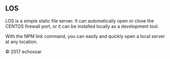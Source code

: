 ## LOS
LOS is a simple static file server. It can automatically open or close the CENTOS firewall port, or it can be installed locally as a development tool.

With the NPM link command, you can easily and quickly open a local server at any location.

© 2017 echosoar
